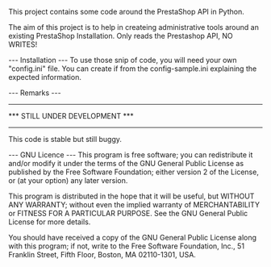 This project contains some code around the PrestaShop API in Python.

The aim of this project is to help in createing administrative tools around an existing PrestaShop Installation.
Only reads the Prestashop API, NO WRITES!

--- Installation ---
To use those snip of code, you will need your own "config.ini" file.
You can create if from the config-sample.ini explaining the expected information.

--- Remarks ---

*******************************
*** STILL UNDER DEVELOPMENT ***
*******************************
This code is stable but still buggy.

--- GNU Licence ---
This program is free software; you can redistribute it and/or modify
it under the terms of the GNU General Public License as published by
the Free Software Foundation; either version 2 of the License, or
(at your option) any later version.
  
This program is distributed in the hope that it will be useful,
but WITHOUT ANY WARRANTY; without even the implied warranty of
MERCHANTABILITY or FITNESS FOR A PARTICULAR PURPOSE.  See the
GNU General Public License for more details.
  
You should have received a copy of the GNU General Public License
along with this program; if not, write to the Free Software
Foundation, Inc., 51 Franklin Street, Fifth Floor, Boston,
MA 02110-1301, USA. 
